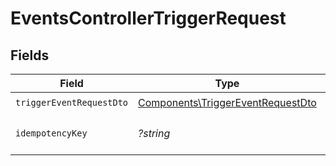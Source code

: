 # EventsControllerTriggerRequest


## Fields

| Field                                                                                  | Type                                                                                   | Required                                                                               | Description                                                                            |
| -------------------------------------------------------------------------------------- | -------------------------------------------------------------------------------------- | -------------------------------------------------------------------------------------- | -------------------------------------------------------------------------------------- |
| `triggerEventRequestDto`                                                               | [Components\TriggerEventRequestDto](../../Models/Components/TriggerEventRequestDto.md) | :heavy_check_mark:                                                                     | N/A                                                                                    |
| `idempotencyKey`                                                                       | *?string*                                                                              | :heavy_minus_sign:                                                                     | A header for idempotency purposes                                                      |